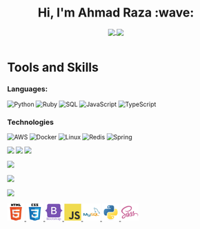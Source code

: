 <h1 align="center"> Hi, I'm Ahmad Raza :wave: </h1>

<div align="center">
<a href="#">
  <img align="center" src="https://github-readme-stats.vercel.app/api?username=AhmadR-Coder-max&count_private=true&show_icons=true&include_all_commits=true&hide_border=true&hide_title=true&hide=issues" />
</a>

<a href="#">
  <img align="center" src="https://github-readme-stats.vercel.app/api/top-langs/?username=AhmadR-Coder-max&langs_count=5&hide_title=true&hide_border=true" />
</a><br>
  
</div>
<!--   
<p><img src="https://komarev.com/ghpvc/?username=AhmadR-Coder-max&label=Profile%20views&color=0e75b6&style=flat"
    alt="AhmadR-Coder-max" /> 
  </p> -->

<br>


<h1>Tools and Skills </h1>

<h3> Languages: </h3>

![Python](https://img.shields.io/badge/-Python-fbfbfb?&logo=Python)
![Ruby](https://img.shields.io/badge/-Ruby-000?&logo=Ruby)
![SQL](https://img.shields.io/badge/-SQL-fbfbfb?&logo=MySQL)
![JavaScript](https://img.shields.io/badge/-JavaScript-000?&logo=JavaScript)
![TypeScript](https://img.shields.io/badge/-TypeScript-fbfbfb?&logo=TypeScript)

### Technologies

![AWS](https://img.shields.io/badge/-AWS-000?&logo=Amazon-AWS&logoColor=F90)
![Docker](https://img.shields.io/badge/-Docker-000?&logo=Docker)
![Linux](https://img.shields.io/badge/-Linux-000?&logo=Linux)
![Redis](https://img.shields.io/badge/-Redis-000?&logo=Redis)
![Spring](https://img.shields.io/badge/-Spring-000?&logo=Spring)

![](https://img.shields.io/badge/Programming_Languages-Ruby_/_Python-informational?style=flat&logo=appveyor&logoColor=%2303fce3&color=2bbc8a)
![](https://img.shields.io/badge/FrameWork&message=RubyOnRails&color=2bbc8a)
![](https://img.shields.io/badge/Framework-Rails-informational?style=flat&logo=appveyor&logoColor=%2303fce3&color=FFC133)

![](https://img.shields.io/badge/Front_end-HTML_/_CSS_/_SCSS_/_Bootstrap_/_TailwindCSS_/_JavaSrcript_/_ES6_/_JQuery-informational?style=flat&logo=appveyor&logoColor=%2303fce3&color=FFC133)

![](https://img.shields.io/badge/Back_end-Ruby_/_SQL_/_MySQL_/_PostgreSQL_/_SQLite-informational?style=flat&logo=appveyor&logoColor=%2303fce3&color=69ABBD)

![](https://img.shields.io/badge/Job_Titles-Full_Stack_ROR_Developer_/_Software_Developer_/_Web_Developer-informational?style=flat&logo=appveyor&logoColor=%2303fce3&color=69ABBD)

<p align="left">
  
  <a href="https://www.w3.org/html/" target="_blank" rel="noreferrer"> 
    <img
      src="https://raw.githubusercontent.com/devicons/devicon/master/icons/html5/html5-original-wordmark.svg"
      alt="html5" width="40" height="40" />
  </a> 
  
  <a href="https://www.w3schools.com/css/" target="_blank" rel="noreferrer">
    <img
      src="https://raw.githubusercontent.com/devicons/devicon/master/icons/css3/css3-original-wordmark.svg" alt="css3"
      width="40" height="40" /> 
  </a>
  
  <a href="https://getbootstrap.com" target="_blank" rel="noreferrer">
    <img src="https://raw.githubusercontent.com/devicons/devicon/master/icons/bootstrap/bootstrap-plain-wordmark.svg" alt="bootstrap" width="40" height="40" /> 
  </a>
  
  <a href="https://developer.mozilla.org/en-US/docs/Web/JavaScript" target="_blank" rel="noreferrer">
    <img
      src="https://raw.githubusercontent.com/devicons/devicon/master/icons/javascript/javascript-original.svg"
      alt="javascript" width="40" height="40" />
  </a> 
  
  <a href="https://www.mysql.com/" target="_blank" rel="noreferrer">
    <img
      src="https://raw.githubusercontent.com/devicons/devicon/master/icons/mysql/mysql-original-wordmark.svg"
      alt="mysql" width="40" height="40" /> 
  </a> 

  <a href="https://www.python.org" target="_blank" rel="noreferrer">
    <img
      src="https://raw.githubusercontent.com/devicons/devicon/master/icons/python/python-original.svg" alt="python"
      width="40" height="40" /> 
  </a> 
  
  <a href="https://sass-lang.com" target="_blank" rel="noreferrer">
    <img
      src="https://raw.githubusercontent.com/devicons/devicon/master/icons/sass/sass-original.svg" alt="sass" width="40"
      height="40" /> 
  </a> 
</p>

<!-- <h3 align="left">Connect with me:</h3> -->
<!-- <p align="left"> -->
<!--   <a href="https://www.linkedin.com/in/-ahmad-raza/" target="blank"><img align="center"
      src="https://raw.githubusercontent.com/rahuldkjain/github-profile-readme-generator/master/src/images/icons/Social/linked-in-alt.svg"
      alt="adam pithewan" height="30" width="40" /></a> -->
<!--   <a href="https://fb.com/adam pithen wala" target="blank"><img align="center"
      src="https://raw.githubusercontent.com/rahuldkjain/github-profile-readme-generator/master/src/images/icons/Social/facebook.svg"
      alt="adam pithen wala" height="30" width="40" /></a>
  <a href="https://instagram.com/_._.adam._" target="blank"><img align="center"
      src="https://raw.githubusercontent.com/rahuldkjain/github-profile-readme-generator/master/src/images/icons/Social/instagram.svg"
      alt="_._.adam._" height="30" width="40" /></a>
  <a href="https://www.hackerrank.com/adampithewan" target="blank"><img align="center"
      src="https://raw.githubusercontent.com/rahuldkjain/github-profile-readme-generator/master/src/images/icons/Social/hackerrank.svg"
      alt="adampithewan" height="30" width="40" /></a>
 <a href="https://twitter.com/adam_pithenwala" target="blank"><img align="center"
      src="https://raw.githubusercontent.com/rahuldkjain/github-profile-readme-generator/master/src/images/icons/Social/twitter.svg"
      alt="adampithewan" height="30" width="40" /></a> -->
<!-- </p> -->

<br>
